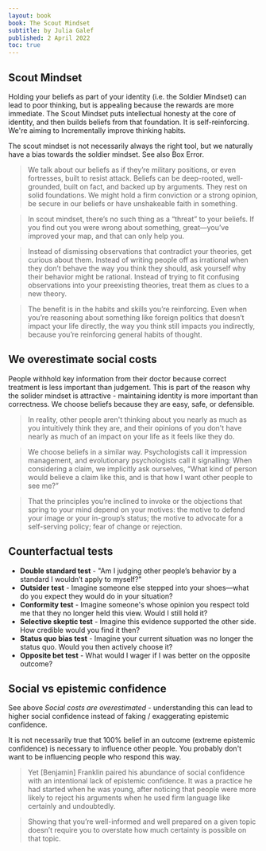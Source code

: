 ```yaml
---
layout: book
book: The Scout Mindset
subtitle: by Julia Galef
published: 2 April 2022
toc: true
---
```


## Scout Mindset
Holding your beliefs as part of your identity (i.e. the Soldier Mindset) can lead to poor thinking, but is appealing because the rewards are more immediate. The Scout Mindset puts intellectual honesty at the core of identity, and then builds beliefs from that foundation. It is self-reinforcing. We're aiming to Incrementally improve thinking habits.

The scout mindset is not necessarily always the right tool, but we naturally have a bias towards the soldier mindset. See also Box Error.

> We talk about our beliefs as if they’re military positions, or even fortresses, built to resist attack. Beliefs can be deep-rooted, well-grounded, built on fact, and backed up by arguments. They rest on solid foundations. We might hold a firm conviction or a strong opinion, be secure in our beliefs or have unshakeable faith in something.

> In scout mindset, there’s no such thing as a “threat” to your beliefs. If you find out you were wrong about something, great—you’ve improved your map, and that can only help you.

> Instead of dismissing observations that contradict your theories, get curious about them. Instead of writing people off as irrational when they don’t behave the way you think they should, ask yourself why their behavior might be rational. Instead of trying to fit confusing observations into your preexisting theories, treat them as clues to a new theory.

> The benefit is in the habits and skills you’re reinforcing. Even when you’re reasoning about something like foreign politics that doesn’t impact your life directly, the way you think still impacts you indirectly, because you’re reinforcing general habits of thought.

## We overestimate social costs
People withhold key information from their doctor because correct treatment is less important than judgement. This is part of the reason why the solider mindset is attractive - maintaining identity is more important than correctness. We choose beliefs because they are easy, safe, or defensible.

> In reality, other people aren't thinking about you nearly as much as you intuitively think they are, and their opinions of you don't have nearly as much of an impact on your life as it feels like they do.

> We choose beliefs in a similar way. Psychologists call it impression management, and evolutionary psychologists call it signalling: When considering a claim, we implicitly ask ourselves, “What kind of person would believe a claim like this, and is that how I want other people to see me?”
  
> That the principles you’re inclined to invoke or the objections that spring to your mind depend on your motives: the motive to defend your image or your in-group’s status; the motive to advocate for a self-serving policy; fear of change or rejection.

## Counterfactual tests
- **Double standard test** - "Am I judging other people’s behavior by a standard I wouldn’t apply to myself?"
- **Outsider test** - Imagine someone else stepped into your shoes—what do you expect they would do in your situation?
- **Conformity test** - Imagine someone's whose opinion you respect told me that they no longer held this view. Would I still hold it?
- **Selective skeptic test** - Imagine this evidence supported the other side. How credible would you find it then?
- **Status quo bias test** - Imagine your current situation was no longer the status quo. Would you then actively choose it?
- **Opposite bet test** - What would I wager if I was better on the opposite outcome?

## Social vs epistemic confidence
See above *Social costs are overestimated* - understanding this can lead to higher social confidence instead of faking / exaggerating epistemic confidence.

It is not necessarily true that 100% belief in an outcome (extreme epistemic confidence) is necessary to influence other people. You probably don't want to be influencing people who respond this way.

> Yet [Benjamin] Franklin paired his abundance of social confidence with an intentional lack of epistemic confidence. It was a practice he had started when he was young, after noticing that people were more likely to reject his arguments when he used firm language like certainly and undoubtedly.

> Showing that you’re well-informed and well prepared on a given topic doesn’t require you to overstate how much certainty is possible on that topic.